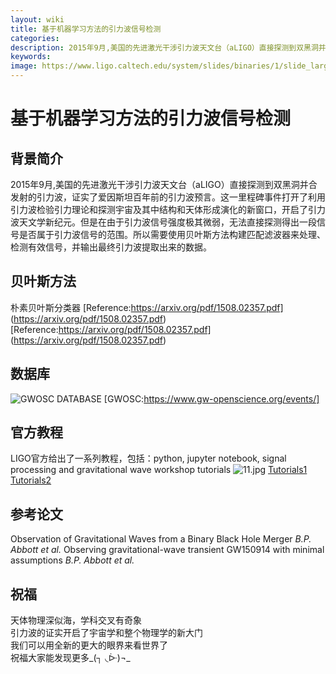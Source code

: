 ```yaml
---
layout: wiki
title: 基于机器学习方法的引力波信号检测
categories: 
description: 2015年9月,美国的先进激光干涉引力波天文台（aLIGO）直接探测到双黑洞并合发射的引力波，证实了爱因斯坦百年前的引力波预言。这一里程碑事件打开了利用引力波检验引力理论和探测宇宙及其中结构和天体形成演化的新窗口，开启了引力波天文学新纪元。但是在由于引力波信号强度极其微弱，无法直接探测得出一段信号是否属于引力波信号的范围。所以需要使用贝叶斯方法构建匹配滤波器来处理、检测有效信号，并输出最终引力波提取出来的数据。
keywords: 
image: https://www.ligo.caltech.edu/system/slides/binaries/1/slide_large_image/DetectionSlide.jpg?1456255417
---
```

# 基于机器学习方法的引力波信号检测
## 背景简介
 2015年9月,美国的先进激光干涉引力波天文台（aLIGO）直接探测到双黑洞并合发射的引力波，证实了爱因斯坦百年前的引力波预言。这一里程碑事件打开了利用引力波检验引力理论和探测宇宙及其中结构和天体形成演化的新窗口，开启了引力波天文学新纪元。但是在由于引力波信号强度极其微弱，无法直接探测得出一段信号是否属于引力波信号的范围。所以需要使用贝叶斯方法构建匹配滤波器来处理、检测有效信号，并输出最终引力波提取出来的数据。

## 贝叶斯方法
朴素贝叶斯分类器
[Reference:https://arxiv.org/pdf/1508.02357.pdf]
(https://arxiv.org/pdf/1508.02357.pdf)
[Reference:https://arxiv.org/pdf/1508.02357.pdf]
(https://arxiv.org/pdf/1508.02357.pdf)

## 数据库
![GWOSC DATABASE](https://i.loli.net/2018/11/28/5bfe0ff1548b8.jpg)
[GWOSC:https://www.gw-openscience.org/events/]

## 官方教程
LIGO官方给出了一系列教程，包括：python, jupyter notebook, signal processing and gravitational wave workshop tutorials
![11.jpg](https://i.loli.net/2018/11/28/5bfe12902fc31.jpg)
[Tutorials1](https://www.gw-openscience.org/tutorials/)
[Tutorials2](https://www.gw-openscience.org/static/workshop1/course.html)

## 参考论文
Observation of Gravitational Waves from a Binary Black Hole Merger *B.P. Abbott et al.*
Observing gravitational-wave transient GW150914 with minimal assumptions *B.P. Abbott et al.*

## 祝福
天体物理深似海，学科交叉有奇象  
引力波的证实开启了宇宙学和整个物理学的新大门  
我们可以用全新的更大的眼界来看世界了  
祝福大家能发现更多_(┐ ◟ᐕ)¬_
